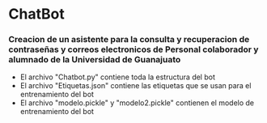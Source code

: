 # ChatBot
### Creacion de un asistente para la consulta y recuperacion de contraseñas y correos electronicos de Personal colaborador y alumnado de la Universidad de Guanajuato

* El archivo "Chatbot.py" contiene toda la estructura del bot
* El archivo "Etiquetas.json" contiene las etiquetas que se usan para el entrenamiento del bot
* El archivo "modelo.pickle" y "modelo2.pickle" contienen el modelo de entrenamiento del bot

